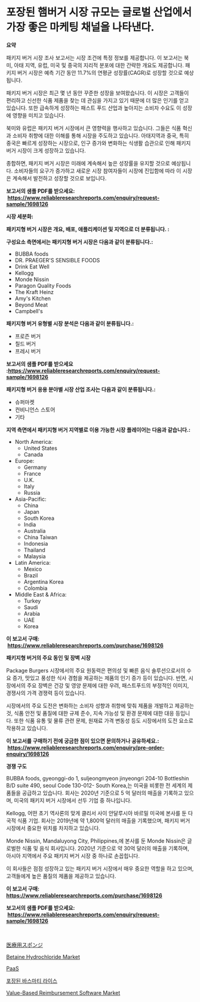 <p><h1>포장된 햄버거 시장 규모는 글로벌 산업에서 가장 좋은 마케팅 채널을 나타낸다.</h1></p><p><strong>요약</strong></p>
<p><p>패키지 버거 시장 조사 보고서는 시장 조건에 특정 정보를 제공합니다. 이 보고서는 북미, 아태 지역, 유럽, 미국 및 중국의 지리적 분포에 대한 간략한 개요도 제공합니다. 패키지 버거 시장은 예측 기간 동안 11.7%의 연평균 성장률(CAGR)로 성장할 것으로 예상됩니다.</p><p>패키지 버거 시장은 최근 몇 년 동안 꾸준한 성장을 보여왔습니다. 이 시장은 고객들이 편리하고 신선한 식품 제품을 찾는 데 관심을 가지고 있기 때문에 더 많은 인기를 얻고 있습니다. 또한 급속하게 성장하는 패스트 푸드 산업과 높아지는 소비자 수요도 이 성장에 영향을 미치고 있습니다.</p><p>북미와 유럽은 패키지 버거 시장에서 큰 영향력을 행사하고 있습니다. 그들은 식품 혁신과 소비자 취향에 대한 이해를 통해 시장을 주도하고 있습니다. 아태지역과 중국, 특히 중국은 빠르게 성장하는 시장으로, 인구 증가와 변화하는 식생활 습관으로 인해 패키지 버거 시장이 크게 성장하고 있습니다.</p><p>종합하면, 패키지 버거 시장은 미래에 계속해서 높은 성장률을 유지할 것으로 예상됩니다. 소비자들의 요구가 증가하고 새로운 시장 참여자들이 시장에 진입함에 따라 이 시장은 계속해서 발전하고 성장할 것으로 보입니다.</p></p>
<p><strong>보고서의 샘플 PDF를 받으세요: &nbsp;<a href="https://www.reliableresearchreports.com/enquiry/request-sample/1698126">https://www.reliableresearchreports.com/enquiry/request-sample/1698126</a></strong></p>
<p><strong>시장 세분화:</strong></p>
<p><strong> 패키지형 버거 시장은 개요, 배포, 애플리케이션 및 지역으로 더 분류됩니다. :</strong></p>
<p><strong>구성요소 측면에서는 패키지형 버거 시장은 다음과 같이 분류됩니다.:</strong></p>
<p><ul><li>BUBBA foods</li><li>DR. PRAEGER'S SENSIBLE FOODS</li><li>Drink Eat Well</li><li>Kellogg</li><li>Monde Nissin</li><li>Paragon Quality Foods</li><li>The Kraft Heinz</li><li>Amy's Kitchen</li><li>Beyond Meat</li><li>Campbell's</li></ul></p>
<p><strong> 패키지형 버거 유형별 시장 분석은 다음과 같이 분류됩니다.:</strong></p>
<p><ul><li>프로즌 버거</li><li>칠드 버거</li><li>프레시 버거</li></ul></p>
<p><strong>보고서의 샘플 PDF를 받으세요 :<a href="https://www.reliableresearchreports.com/enquiry/request-sample/1698126">https://www.reliableresearchreports.com/enquiry/request-sample/1698126</a></strong></p>
<p><strong> 패키지형 버거 응용 분야별 시장 산업 조사는 다음과 같이 분류됩니다.:</strong></p>
<p><ul><li>슈퍼마켓</li><li>컨비니언스 스토어</li><li>기타</li></ul></p>
<p><strong>지역 측면에서 패키지형 버거 지역별로 이용 가능한 시장 플레이어는 다음과 같습니다.:</strong></p>
<p><ul>
    <li>
        North America:
        <ul>
            <li>United States</li>
            <li>Canada</li>
        </ul>
    </li>
    <li>
        Europe:
        <ul>
            <li>Germany</li>
            <li>France</li>
            <li>U.K.</li>
            <li>Italy</li>
            <li>Russia</li>
        </ul>
    </li>
    <li>
        Asia-Pacific:
        <ul>
            <li>China</li>
            <li>Japan</li>
            <li>South Korea</li>
            <li>India</li>
            <li>Australia</li>
            <li>China Taiwan</li>
            <li>Indonesia</li>
            <li>Thailand</li>
            <li>Malaysia</li>
        </ul>
    </li>
    <li>
        Latin America:
        <ul>
            <li>Mexico</li>
            <li>Brazil</li>
            <li>Argentina Korea</li>
            <li>Colombia</li>
        </ul>
    </li>
    <li>
        Middle East & Africa:
        <ul>
            <li>Turkey</li>
            <li>Saudi</li>
            <li>Arabia</li>
            <li>UAE</li>
            <li>Korea</li>
        </ul>
    </li>
    </ul></p>
<p><strong>이 보고서 구매: &nbsp;<a href="https://www.reliableresearchreports.com/purchase/1698126">https://www.reliableresearchreports.com/purchase/1698126</a></strong></p>
<p><strong>패키지형 버거의 주요 동인 및 장벽 시장</strong></p>
<p><p>Package Burgers 시장에서의 주요 원동력은 편의성 및 빠른 음식 솔루션으로서의 수요 증가, 맛있고 풍성한 식사 경험을 제공하는 제품의 인기 증가 등이 있습니다. 반면, 시장에서의 주요 장벽은 건강 및 영양 문제에 대한 우려, 패스트푸드의 부정적인 이미지, 경쟁사의 가격 경쟁력 등이 있습니다.</p><p>시장에서의 주요 도전은 변화하는 소비자 성향과 취향에 맞춰 제품을 개발하고 제공하는 것, 식품 안전 및 품질에 대한 규제 준수, 지속 가능성 및 환경 문제에 대한 대응 등입니다. 또한 식품 유통 및 물류 관련 문제, 원재료 가격 변동성 등도 시장에서의 도전 요소로 작용하고 있습니다.</p></p>
<p><strong>이 보고서를 구매하기 전에 궁금한 점이 있으면 문의하거나 공유하세요.: &nbsp;<a href="https://www.reliableresearchreports.com/enquiry/pre-order-enquiry/1698126">https://www.reliableresearchreports.com/enquiry/pre-order-enquiry/1698126</a></strong></p>
<p><strong>경쟁 구도</strong></p>
<p><p>BUBBA foods, gyeonggi-do 1, suljeongmyeon jinyeongri 204-10 Bottleshin B/D suite 490, seoul Code 130-012- South Korea,는 미국을 비롯한 전 세계의 제품들을 공급하고 있습니다. 회사는 2020년 기준으로 5 억 달러의 매출을 기록하고 있으며, 미국의 패키지 버거 시장에서 선두 기업 중 하나입니다.</p><p>Kellogg, 어떤 초기 역사론의 맞게 클리서 사이 안달루시아 바르밀 미국에 본사를 둔 다국적 식품 기업. 회사는 2019년에 약 1,800억 달러의 매출을 기록했으며, 패키지 버거 시장에서 중요한 위치를 차지하고 있습니다.</p><p>Monde Nissin, Mandaluyong City, Philippines,에 본사를 둔 Monde Nissin은 글로벌한 식품 및 음식 회사입니다. 2020년 기준으로 약 30억 달러의 매출을 기록하며, 아시아 지역에서 주요 패키지 버거 시장 중 하나로 손꼽힙니다.</p><p>이 회사들은 점점 성장하고 있는 패키지 버거 시장에서 매우 중요한 역할을 하고 있으며, 고객들에게 높은 품질의 제품을 제공하고 있습니다.</p></p>
<p><strong>이 보고서 구매: &nbsp; <a href="https://www.reliableresearchreports.com/purchase/1698126">https://www.reliableresearchreports.com/purchase/1698126</a></strong></p>
<p><strong>보고서의 샘플 PDF를 받으세요: &nbsp;<a href="https://www.reliableresearchreports.com/enquiry/request-sample/1698126">https://www.reliableresearchreports.com/enquiry/request-sample/1698126</a></strong><strong></strong></p>
<p>&nbsp;</p>
<p><p><a href="https://medium.com/@reyeshowell655/%E5%8C%BB%E7%99%82%E7%94%A8%E3%82%B9%E3%83%9D%E3%83%B3%E3%82%B8%E5%B8%82%E5%A0%B4-%E3%82%BF%E3%82%A4%E3%83%97-%E7%94%A8%E9%80%94-%E3%81%8A%E3%82%88%E3%81%B3%E5%9C%B0%E7%90%86%E3%81%AB%E3%82%88%E3%82%8B%E5%8C%85%E6%8B%AC%E7%9A%84%E3%81%AA%E8%A9%95%E4%BE%A1-8331645cef34">医療用スポンジ</a></p><p><a href="https://github.com/luckyshygirl/Market-Research-Report-List-3/blob/main/betaine-hydrochloride-market.md">Betaine Hydrochloride Market</a></p><p><a href="https://github.com/laholand/Market-Research-Report-List-2/blob/main/1951331192718.md">PaaS</a></p><p><a href="https://github.com/vsnao330707/Market-Research-Report-List-1/blob/main/9185060192719.md">포장된 바스마티 라이스</a></p><p><a href="https://issuu.com/reportprime-2/docs/value-based-reimbursement-software-market-size-203">Value-Based Reimbursement Software Market</a></p></p>